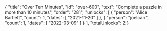 {
  "title": "Over Ten Minutes",
  "id": "over-600",
  "text": "Complete a puzzle in more than 10 minutes",
  "order": "281",
  "unlocks": [
    {
      "person": "Alice Bartlett",
      "count": 1,
      "dates": [
        "2021-11-20"
      ]
    },
    {
      "person": "joelcarr",
      "count": 1,
      "dates": [
        "2022-03-09"
      ]
    }
  ],
  "totalUnlocks": 2
}